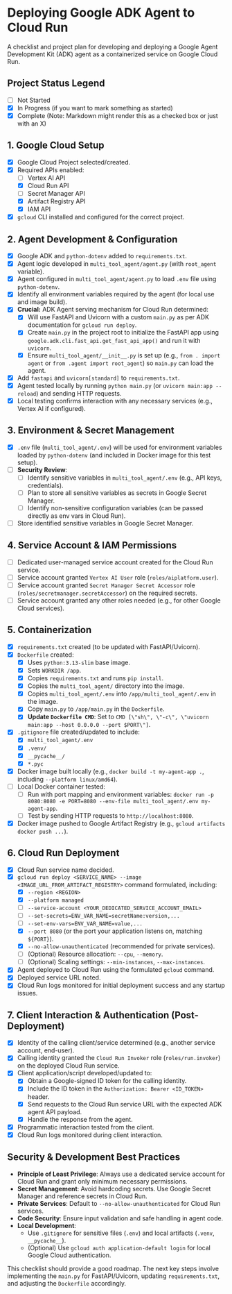 # Deploying Google ADK Agent to Cloud Run

A checklist and project plan for developing and deploying a Google Agent Development Kit (ADK) agent as a containerized service on Google Cloud Run.

## Project Status Legend
- [ ] Not Started
- [x] In Progress (if you want to mark something as started)
- [X] Complete (Note: Markdown might render this as a checked box or just with an X)

## 1. Google Cloud Setup
- [X] Google Cloud Project selected/created.
- [X] Required APIs enabled:
    - [ ] Vertex AI API
    - [X] Cloud Run API
    - [ ] Secret Manager API
    - [X] Artifact Registry API
    - [X] IAM API
- [X] `gcloud` CLI installed and configured for the correct project.

## 2. Agent Development & Configuration
- [X] Google ADK and `python-dotenv` added to `requirements.txt`.
- [X] Agent logic developed in `multi_tool_agent/agent.py` (with `root_agent` variable).
- [X] Agent configured in `multi_tool_agent/agent.py` to load `.env` file using `python-dotenv`.
- [X] Identify all environment variables required by the agent (for local use and image build).
- [X] **Crucial:** ADK Agent serving mechanism for Cloud Run determined:
    - [X] Will use FastAPI and Uvicorn with a custom `main.py` as per ADK documentation for `gcloud run deploy`.
    - [X] Create `main.py` in the project root to initialize the FastAPI app using `google.adk.cli.fast_api.get_fast_api_app()` and run it with `uvicorn`.
    - [X] Ensure `multi_tool_agent/__init__.py` is set up (e.g., `from . import agent` or `from .agent import root_agent`) so `main.py` can load the agent.
- [X] Add `fastapi` and `uvicorn[standard]` to `requirements.txt`.
- [X] Agent tested locally by running `python main.py` (or `uvicorn main:app --reload`) and sending HTTP requests.
- [X] Local testing confirms interaction with any necessary services (e.g., Vertex AI if configured).

## 3. Environment & Secret Management
- [X] `.env` file (`multi_tool_agent/.env`) will be used for environment variables loaded by `python-dotenv` (and included in Docker image for this test setup).
- [ ] **Security Review**:
    - [ ] Identify sensitive variables in `multi_tool_agent/.env` (e.g., API keys, credentials).
    - [ ] Plan to store all sensitive variables as secrets in Google Secret Manager.
    - [ ] Identify non-sensitive configuration variables (can be passed directly as env vars in Cloud Run).
- [ ] Store identified sensitive variables in Google Secret Manager.

## 4. Service Account & IAM Permissions
- [ ] Dedicated user-managed service account created for the Cloud Run service.
- [ ] Service account granted `Vertex AI User` role (`roles/aiplatform.user`).
- [ ] Service account granted `Secret Manager Secret Accessor` role (`roles/secretmanager.secretAccessor`) on the required secrets.
- [ ] Service account granted any other roles needed (e.g., for other Google Cloud services).

## 5. Containerization
- [X] `requirements.txt` created (to be updated with FastAPI/Uvicorn).
- [X] `Dockerfile` created:
    - [X] Uses `python:3.13-slim` base image.
    - [X] Sets `WORKDIR /app`.
    - [X] Copies `requirements.txt` and runs `pip install`.
    - [X] Copies the `multi_tool_agent/` directory into the image.
    - [X] Copies `multi_tool_agent/.env` into `/app/multi_tool_agent/.env` in the image.
    - [X] Copy `main.py` to `/app/main.py` in the `Dockerfile`.
    - [X] **Update `Dockerfile CMD`**: Set to `CMD [\"sh\", \"-c\", \"uvicorn main:app --host 0.0.0.0 --port $PORT\"]`.
- [X] `.gitignore` file created/updated to include:
    - [X] `multi_tool_agent/.env`
    - [X] `.venv/`
    - [X] `__pycache__/`
    - [X] `*.pyc`
- [X] Docker image built locally (e.g., `docker build -t my-agent-app .`, including `--platform linux/amd64`).
- [ ] Local Docker container tested:
    - [ ] Run with port mapping and environment variables: `docker run -p 8080:8080 -e PORT=8080 --env-file multi_tool_agent/.env my-agent-app`.
    - [ ] Test by sending HTTP requests to `http://localhost:8080`.
- [X] Docker image pushed to Google Artifact Registry (e.g., `gcloud artifacts docker push ...`).

## 6. Cloud Run Deployment
- [X] Cloud Run service name decided.
- [X] `gcloud run deploy <SERVICE_NAME> --image <IMAGE_URL_FROM_ARTIFACT_REGISTRY>` command formulated, including:
    - [X] `--region <REGION>`
    - [X] `--platform managed`
    - [ ] `--service-account <YOUR_DEDICATED_SERVICE_ACCOUNT_EMAIL>`
    - [ ] `--set-secrets=ENV_VAR_NAME=secretName:version,...`
    - [ ] `--set-env-vars=ENV_VAR_NAME=value,...`
    - [X] `--port 8080` (or the port your application listens on, matching `${PORT}`).
    - [X] `--no-allow-unauthenticated` (recommended for private services).
    - [ ] (Optional) Resource allocation: `--cpu`, `--memory`.
    - [ ] (Optional) Scaling settings: `--min-instances`, `--max-instances`.
- [X] Agent deployed to Cloud Run using the formulated `gcloud` command.
- [X] Deployed service URL noted.
- [X] Cloud Run logs monitored for initial deployment success and any startup issues.

## 7. Client Interaction & Authentication (Post-Deployment)
- [X] Identity of the calling client/service determined (e.g., another service account, end-user).
- [X] Calling identity granted the `Cloud Run Invoker` role (`roles/run.invoker`) on the deployed Cloud Run service.
- [X] Client application/script developed/updated to:
    - [X] Obtain a Google-signed ID token for the calling identity.
    - [X] Include the ID token in the `Authorization: Bearer <ID_TOKEN>` header.
    - [X] Send requests to the Cloud Run service URL with the expected ADK agent API payload.
    - [X] Handle the response from the agent.
- [X] Programmatic interaction tested from the client.
- [X] Cloud Run logs monitored during client interaction.

## Security & Development Best Practices
- **Principle of Least Privilege**: Always use a dedicated service account for Cloud Run and grant only minimum necessary permissions.
- **Secret Management**: Avoid hardcoding secrets. Use Google Secret Manager and reference secrets in Cloud Run.
- **Private Services**: Default to `--no-allow-unauthenticated` for Cloud Run services.
- **Code Security**: Ensure input validation and safe handling in agent code.
- **Local Development**:
    - Use `.gitignore` for sensitive files (`.env`) and local artifacts (`.venv`, `__pycache__`).
    - (Optional) Use `gcloud auth application-default login` for local Google Cloud authentication.

This checklist should provide a good roadmap. The next key steps involve implementing the `main.py` for FastAPI/Uvicorn, updating `requirements.txt`, and adjusting the `Dockerfile` accordingly. 